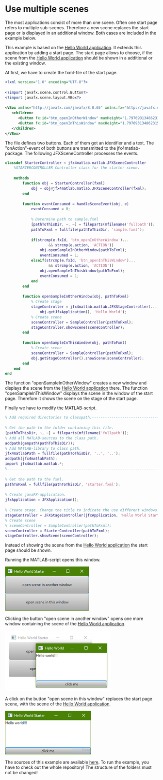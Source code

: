 # Use multiple scenes
The most applications consist of more than one scene. Often one start page refers to multiple sub-scenes. Therefore a new scene replaces the start page or is displayed in an additional window. Both cases are included in the example below.    

This example is based on the [Hello World application](../../samples/HelloWorld). It extends this application by adding a start page. The start page allows to choose, if the scene from the [Hello World application](../../samples/HelloWorld) should be shown in a additional or the existing window.

At first, we have to create the fxml-file of the start page.
```xml
<?xml version="1.0" encoding="UTF-8"?>

<?import javafx.scene.control.Button?>
<?import javafx.scene.layout.VBox?>

<VBox xmlns="http://javafx.com/javafx/8.0.65" xmlns:fx="http://javafx.com/fxml/1" fx:controller="generic_jfx_application.event_transfer.Controller">
   <children>
      <Button fx:id="btn_openInOtherWindow" maxHeight="1.7976931348623157E308" maxWidth="1.7976931348623157E308" mnemonicParsing="false" onAction="#handleEvent" text="open scene in another window" VBox.vgrow="ALWAYS" />
      <Button fx:id="btn_openInThisWindow" maxHeight="1.7976931348623157E308" maxWidth="1.7976931348623157E308" mnemonicParsing="false" onAction="#handleEvent" text="open scene in this window" VBox.vgrow="ALWAYS" />
   </children>
</VBox>
```
The file defines two buttons. Each of them got an identifier and a text. The "onAction"-event of both buttons are transmitted to the jfx4matlab-package. The following JFXSceneController processes the events.
```MATLAB
classdef StarterController < jfx4matlab.matlab.JFXSceneController
    %STARTERCONTROLLER Controller class for the starter scene.

    methods
        function obj = StarterController(fxml)
            obj = obj@jfx4matlab.matlab.JFXSceneController(fxml);
        end

        function eventConsumed = handleSceneEvent(obj, e)
            eventConsumed = 0;

            % Determine path to sample.fxml
            [pathToThisDir, ~, ~] = fileparts(mfilename('fullpath'));
            pathToFxml = fullfile(pathToThisDir, 'sample.fxml');

            if(strcmp(e.fxId, 'btn_openInOtherWindow')...
                    && strcmp(e.action, 'ACTION'))
                obj.openSampleInOtherWindow(pathToFxml);
                eventConsumed = 1;
            elseif(strcmp(e.fxId, 'btn_openInThisWindow')...
                    && strcmp(e.action, 'ACTION'))
                obj.openSampleInThisWindow(pathToFxml);
                eventConsumed = 1;
            end
        end

        function openSampleInOtherWindow(obj, pathToFxml)
            % Create stage
            stageController = jfx4matlab.matlab.JFXStageController(...
                obj.getJfxApplication(), 'Hello World');
            % Create scene
            sceneController = SampleController(pathToFxml);
            stageController.showScene(sceneController);
        end

        function openSampleInThisWindow(obj, pathToFxml)
            % Create scene
            sceneController = SampleController(pathToFxml);
            obj.getStageController().showScene(sceneController);
        end
    end
end
```
The function "openSampleInOtherWindow" creates a new window and displays the scene from the [Hello World application](../../samples/HelloWorld) there. The function "openSampleInThisWindow" displays the scene in the window of the start page. Therefore it shows the scene on the stage of the start page.

Finally we have to modify the MATLAB-script.
```Matlab
% Add required directories to classpath.-----------------------------------

% Get the path to the folder containing this file.
[pathToThisDir, ~, ~] = fileparts(mfilename('fullpath'));
% Add all MATLAB-sources to the class path.
addpath(genpath(pathToThisDir));
% Add MATLAB-library to class path.
jfx4matlabPath = fullfile(pathToThisDir, '..', '..');
addpath(jfx4matlabPath);
import jfx4matlab.matlab.*;
%--------------------------------------------------------------------------

% Get the path to the fxml.
pathToFxml = fullfile(pathToThisDir, 'starter.fxml');

% Create javaFX-application.
jfxApplication = JFXApplication();

% Create stage. Change the title to indicate the use different windows.
stageController = JFXStageController(jfxApplication, 'Hello World Starter');
% Create scene
% sceneController = SampleController(pathToFxml);
sceneController = StarterController(pathToFxml);
stageController.showScene(sceneController);
```
Instead of showing the scene from the [Hello World application](../../samples/HelloWorld) the start page should be shown.

Running the MATLAB-script opens this window.

![The initial application.](SampleApplication_I.png)

Clicking the button "open scene in another window" opens one more window containing the scene of the [Hello World application](../../samples/HelloWorld).

![The application after clicking on the button "open scene in another window".](SampleApplication_II.png)

A click on the button "open scene in this window" replaces the start page scene, with the scene of the [Hello World application](../../samples/HelloWorld).

![The application after clicking on the button "open scene in this window".](SampleApplication_III.png)

The sources of this example are available [here](../../samples/MultipleScenes). To run the example, you have to check out the whole repository! The structure of the folders must not be changed!
